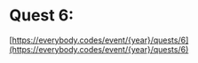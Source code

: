 # Quest 6: 

[https://everybody.codes/event/{year}/quests/6](https://everybody.codes/event/{year}/quests/6)
